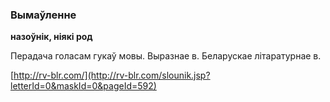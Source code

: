 ### Вымаўленне
**назоўнік, ніякі род**

Перадача голасам гукаў мовы. Выразнае в. Беларускае літаратурнае в.

<a rel="author">[http://rv-blr.com/](http://rv-blr.com/slounik.jsp?letterId=0&maskId=0&pageId=592)</a>
